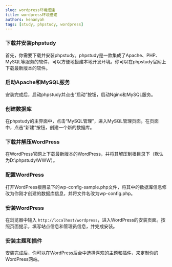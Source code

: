 ```yaml
---
slug: wordpress环境搭建
title: wordpress环境搭建
authors: kenanyah
tags: [study, phpstudy, wordpress]
---
```


### 下载并安装phpstudy

首先，你需要下载并安装phpstudy。phpstudy是一款集成了Apache、PHP、MySQL等服务的软件，可以方便地搭建本地开发环境。你可以在phpstudy官网上下载最新版本的软件。

### 启动Apache和MySQL服务

安装完成后，启动phpstudy并点击“启动”按钮，启动Nginx和MySQL服务。

### 创建数据库

在phpstudy的主界面中，点击“MySQL管理”，进入MySQL管理页面。在页面中，点击“新建”按钮，创建一个新的数据库。

### 下载并解压WordPress

在WordPress官网上下载最新版本的WordPress，并将其解压到根目录下（默认为D:\phpstudy\WWW）。

### 配置WordPress

打开WordPress根目录下的wp-config-sample.php文件，将其中的数据库信息修改为你刚才创建的数据库信息，并将文件名改为wp-config.php。

### 安装WordPress

在浏览器中输入 `http://localhost/wordpress`，进入WordPress的安装页面。按照页面提示，填写站点信息和管理员信息，并完成安装。

### 安装主题和插件

安装完成后，你可以在WordPress后台中选择喜欢的主题和插件，来定制你的WordPress网站。
